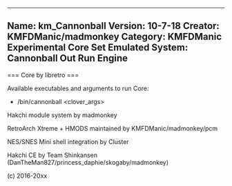 -----------------------
Name: km_Cannonball
Version: 10-7-18
Creator: KMFDManic/madmonkey
Category: KMFDManic Experimental Core Set
Emulated System: Cannonball Out Run Engine
-----------------------
=== Core by libretro ===

Available executables and arguments to run Core:
- /bin/cannonball <rom> <clover_args>

Hakchi module system by madmonkey

RetroArch Xtreme + HMODS maintained by KMFDManic/madmonkey/pcm

NES/SNES Mini shell integration by Cluster

Hakchi CE by Team Shinkansen (DanTheMan827/princess_daphie/skogaby/madmonkey)

(c) 2016-20xx
